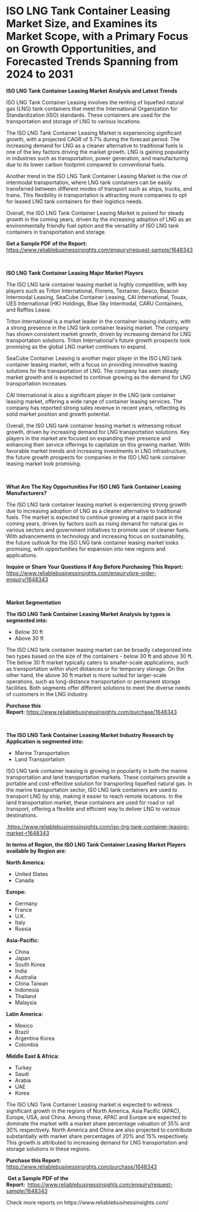 <p><h1>ISO LNG Tank Container Leasing Market Size, and Examines its Market Scope, with a Primary Focus on Growth Opportunities, and Forecasted Trends Spanning from 2024 to 2031</h1></p><p><strong>ISO LNG Tank Container Leasing Market Analysis and Latest Trends</strong></p>
<p><p>ISO LNG Tank Container Leasing involves the renting of liquefied natural gas (LNG) tank containers that meet the International Organization for Standardization (ISO) standards. These containers are used for the transportation and storage of LNG to various locations.</p><p>The ISO LNG Tank Container Leasing Market is experiencing significant growth, with a projected CAGR of 5.7% during the forecast period. The increasing demand for LNG as a cleaner alternative to traditional fuels is one of the key factors driving the market growth. LNG is gaining popularity in industries such as transportation, power generation, and manufacturing due to its lower carbon footprint compared to conventional fuels.</p><p>Another trend in the ISO LNG Tank Container Leasing Market is the rise of intermodal transportation, where LNG tank containers can be easily transferred between different modes of transport such as ships, trucks, and trains. This flexibility in transportation is attracting more companies to opt for leased LNG tank containers for their logistics needs.</p><p>Overall, the ISO LNG Tank Container Leasing Market is poised for steady growth in the coming years, driven by the increasing adoption of LNG as an environmentally friendly fuel option and the versatility of ISO LNG tank containers in transportation and storage.</p></p>
<p><strong>Get a Sample PDF of the Report:&nbsp;</strong> <a href="https://www.reliablebusinessinsights.com/enquiry/request-sample/1648343">https://www.reliablebusinessinsights.com/enquiry/request-sample/1648343</a></p>
<p>&nbsp;</p>
<p><strong>ISO LNG Tank Container Leasing Major Market Players</strong></p>
<p><p>The ISO LNG tank container leasing market is highly competitive, with key players such as Triton International, Florens, Textainer, Seaco, Beacon Intermodal Leasing, SeaCube Container Leasing, CAI International, Touax, UES International (HK) Holdings, Blue Sky Intermodal, CARU Containers, and Raffles Lease. </p><p>Triton International is a market leader in the container leasing industry, with a strong presence in the LNG tank container leasing market. The company has shown consistent market growth, driven by increasing demand for LNG transportation solutions. Triton International's future growth prospects look promising as the global LNG market continues to expand.</p><p>SeaCube Container Leasing is another major player in the ISO LNG tank container leasing market, with a focus on providing innovative leasing solutions for the transportation of LNG. The company has seen steady market growth and is expected to continue growing as the demand for LNG transportation increases.</p><p>CAI International is also a significant player in the LNG tank container leasing market, offering a wide range of container leasing services. The company has reported strong sales revenue in recent years, reflecting its solid market position and growth potential.</p><p>Overall, the ISO LNG tank container leasing market is witnessing robust growth, driven by increasing demand for LNG transportation solutions. Key players in the market are focused on expanding their presence and enhancing their service offerings to capitalize on this growing market. With favorable market trends and increasing investments in LNG infrastructure, the future growth prospects for companies in the ISO LNG tank container leasing market look promising.</p></p>
<p>&nbsp;</p>
<p><strong>What Are The Key Opportunities For ISO LNG Tank Container Leasing Manufacturers?</strong></p>
<p><p>The ISO LNG tank container leasing market is experiencing strong growth due to increasing adoption of LNG as a cleaner alternative to traditional fuels. The market is expected to continue growing at a rapid pace in the coming years, driven by factors such as rising demand for natural gas in various sectors and government initiatives to promote use of cleaner fuels. With advancements in technology and increasing focus on sustainability, the future outlook for the ISO LNG tank container leasing market looks promising, with opportunities for expansion into new regions and applications.</p></p>
<p><strong>Inquire or Share Your Questions If Any Before Purchasing This Report:</strong> <a href="https://www.reliablebusinessinsights.com/enquiry/pre-order-enquiry/1648343">https://www.reliablebusinessinsights.com/enquiry/pre-order-enquiry/1648343</a></p>
<p>&nbsp;</p>
<p><strong>Market Segmentation</strong></p>
<p><strong>The ISO LNG Tank Container Leasing Market Analysis by types is segmented into:</strong></p>
<p><ul><li>Below 30 ft</li><li>Above 30 ft</li></ul></p>
<p><p>The ISO LNG tank container leasing market can be broadly categorized into two types based on the size of the containers - below 30 ft and above 30 ft. The below 30 ft market typically caters to smaller-scale applications, such as transportation within short distances or for temporary storage. On the other hand, the above 30 ft market is more suited for larger-scale operations, such as long-distance transportation or permanent storage facilities. Both segments offer different solutions to meet the diverse needs of customers in the LNG industry.</p></p>
<p><strong>Purchase this Report:&nbsp;</strong><a href="https://www.reliablebusinessinsights.com/purchase/1648343">https://www.reliablebusinessinsights.com/purchase/1648343</a></p>
<p>&nbsp;</p>
<p><strong>The ISO LNG Tank Container Leasing Market Industry Research by Application is segmented into:</strong></p>
<p><ul><li>Marine Transportation</li><li>Land Transportation</li></ul></p>
<p><p>ISO LNG tank container leasing is growing in popularity in both the marine transportation and land transportation markets. These containers provide a portable and cost-effective solution for transporting liquefied natural gas. In the marine transportation sector, ISO LNG tank containers are used to transport LNG by ship, making it easier to reach remote locations. In the land transportation market, these containers are used for road or rail transport, offering a flexible and efficient way to deliver LNG to various destinations.</p></p>
<p><a href="https://www.reliablebusinessinsights.com/iso-lng-tank-container-leasing-market-r1648343">&nbsp;https://www.reliablebusinessinsights.com/iso-lng-tank-container-leasing-market-r1648343</a></p>
<p><strong>In terms of Region, the ISO LNG Tank Container Leasing Market Players available by Region are:</strong></p>
<p>
    <p> <strong> North America: </strong>
        <ul>
            <li>United States</li>
            <li>Canada</li>
        </ul>
        </p> 
    <p> <strong> Europe: </strong>
        <ul>
            <li>Germany</li>
            <li>France</li>
            <li>U.K.</li>
            <li>Italy</li>
            <li>Russia</li>
        </ul>
        </p> 
    <p> <strong> Asia-Pacific: </strong>
        <ul>
            <li>China</li>
            <li>Japan</li>
            <li>South Korea</li>
            <li>India</li>
            <li>Australia</li>
            <li>China Taiwan</li>
            <li>Indonesia</li>
            <li>Thailand</li>
            <li>Malaysia</li>
        </ul>
        </p> 
    <p> <strong> Latin America: </strong>
        <ul>
            <li>Mexico</li>
            <li>Brazil</li>
            <li>Argentina Korea</li>
            <li>Colombia</li>
        </ul>
        </p> 
    <p> <strong> Middle East & Africa: </strong>
        <ul>
            <li>Turkey</li>
            <li>Saudi</li>
            <li>Arabia</li>
            <li>UAE</li>
            <li>Korea</li>
        </ul>
    </p>
    </p>
<p><p>The ISO LNG Tank Container Leasing market is expected to witness significant growth in the regions of North America, Asia Pacific (APAC), Europe, USA, and China. Among these, APAC and Europe are expected to dominate the market with a market share percentage valuation of 35% and 30% respectively. North America and China are also projected to contribute substantially with market share percentages of 20% and 15% respectively. This growth is attributed to increasing demand for LNG transportation and storage solutions in these regions.</p></p>
<p><strong>Purchase this Report: </strong><a href="https://www.reliablebusinessinsights.com/purchase/1648343">https://www.reliablebusinessinsights.com/purchase/1648343</a></p>
<p>&nbsp;<strong>Get a Sample PDF of the Report:&nbsp;&nbsp;</strong><a href="https://www.reliablebusinessinsights.com/enquiry/request-sample/1648343">https://www.reliablebusinessinsights.com/enquiry/request-sample/1648343</a></p>
<p><strong></strong></p>
<p>Check more reports on https://www.reliablebusinessinsights.com/</p>